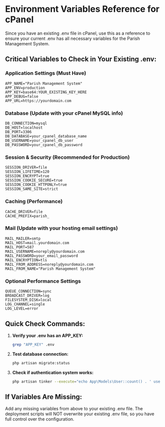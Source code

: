 # Environment Variables Reference for cPanel

Since you have an existing .env file in cPanel, use this as a reference to ensure 
your current .env has all necessary variables for the Parish Management System.

## Critical Variables to Check in Your Existing .env:

### Application Settings (Must Have)
```
APP_NAME="Parish Management System"
APP_ENV=production
APP_KEY=base64:YOUR_EXISTING_KEY_HERE
APP_DEBUG=false
APP_URL=https://yourdomain.com
```

### Database (Update with your cPanel MySQL info)
```
DB_CONNECTION=mysql
DB_HOST=localhost
DB_PORT=3306
DB_DATABASE=your_cpanel_database_name
DB_USERNAME=your_cpanel_db_user
DB_PASSWORD=your_cpanel_db_password
```

### Session & Security (Recommended for Production)
```
SESSION_DRIVER=file
SESSION_LIFETIME=120
SESSION_ENCRYPT=true
SESSION_COOKIE_SECURE=true
SESSION_COOKIE_HTTPONLY=true
SESSION_SAME_SITE=strict
```

### Caching (Performance)
```
CACHE_DRIVER=file
CACHE_PREFIX=parish_
```

### Mail (Update with your hosting email settings)
```
MAIL_MAILER=smtp
MAIL_HOST=mail.yourdomain.com
MAIL_PORT=587
MAIL_USERNAME=noreply@yourdomain.com
MAIL_PASSWORD=your_email_password
MAIL_ENCRYPTION=tls
MAIL_FROM_ADDRESS=noreply@yourdomain.com
MAIL_FROM_NAME="Parish Management System"
```

### Optional Performance Settings
```
QUEUE_CONNECTION=sync
BROADCAST_DRIVER=log
FILESYSTEM_DISK=local
LOG_CHANNEL=single
LOG_LEVEL=error
```

## Quick Check Commands:

1. **Verify your .env has an APP_KEY:**
   ```bash
   grep "APP_KEY" .env
   ```

2. **Test database connection:**
   ```bash
   php artisan migrate:status
   ```

3. **Check if authentication system works:**
   ```bash
   php artisan tinker --execute="echo App\Models\User::count() . ' users found';"
   ```

## If Variables Are Missing:

Add any missing variables from above to your existing .env file. The deployment scripts will NOT overwrite your existing .env file, so you have full control over the configuration.